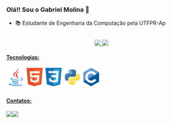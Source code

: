 ### Olá!! Sou o Gabriel Molina 👋

- 📚 Estudante de Engenharia da Computação pela UTFPR-Ap

##
<div align="center">
   <a href="https://github.com/GabrielMolinaa">
  <img height="160" src="https://github-readme-stats.vercel.app/api?username=GabrielMolinaa&show_icons=true&theme=light&include_all_commits=true&count_private=true"/>
  <img height="160" src="https://github-readme-stats.vercel.app/api/top-langs/?username=GabrielMolinaa&layout=compact&langs_count=7&theme=light"/>

  </div>
  
#### Tecnologias:
<div style="display:flex"><br>
  <img  alt="Java" height="50rem" src="https://raw.githubusercontent.com/devicons/devicon/master/icons/java/java-original.svg">
  <img  alt="HTML" height="50rem" src="https://raw.githubusercontent.com/devicons/devicon/master/icons/html5/html5-original.svg">
  <img  alt="CSS" height="50rem"  src="https://raw.githubusercontent.com/devicons/devicon/master/icons/css3/css3-original.svg">
  <img  alt="Python" height="50rem" src="https://raw.githubusercontent.com/devicons/devicon/master/icons/python/python-original.svg">
  <img  alt="C" height="50rem"  src="https://raw.githubusercontent.com/devicons/devicon/master/icons/c/c-original.svg">
</div>

##
  
#### Contatos:
<div style="display:flex"> 
  <a href = "mailto:gabriell.2019@alunos.utfpr.edu.br"><img src="https://img.shields.io/badge/-Gmail-%23333?style=for-the-badge&logo=gmail&logoColor=white" target="_blank"></a>
  <a href="https://www.linkedin.com/in/gabriel-molina-de-lima-94ba38216/" target="_blank"><img src="https://img.shields.io/badge/-LinkedIn-%230077B5?style=for-the-badge&logo=linkedin&logoColor=white" target="_blank"></a> 
</div>
  
  ##
